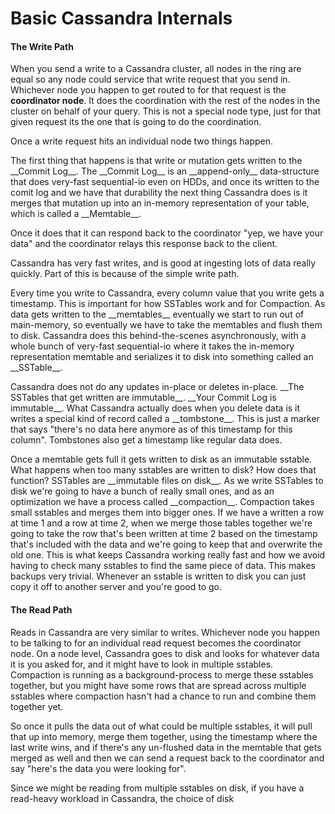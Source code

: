 # Basic Cassandra Internals

#### The Write Path
When you send a write to a Cassandra cluster, all nodes in the ring are equal so any node could service that write request that you send in. Whichever node you happen to get routed to for that request is the __coordinator node__. It does the coordination with the rest of the nodes in the cluster on behalf of your query. This is not a special node type, just for that given request its the one that is going to do the coordination.
<p>Once a write request hits an individual node two things happen.
<p>The first thing that happens is that write or mutation gets written to the __Commit Log__. The __Commit Log__ is an __append-only__ data-structure that does very-fast sequential-io even on HDDs, and once its written to the comit log and we have that durability the next thing Cassandra does is it merges that mutation up into an in-memory representation of your table, which is called a __Memtable__.
<p>Once it does that it can respond back to the coordinator "yep, we have your data" and the coordinator relays this response back to the client.
<p>Cassandra has very fast writes, and is good at ingesting lots of data really quickly. Part of this is because of the simple write path.
<p>Every time you write to Cassandra, every column value that you write gets a timestamp. This is important for how SSTables work and for Compaction. As data gets written to the __memtables__ eventually we start to run out of main-memory, so eventually we have to take the memtables and flush them to disk. Cassandra does this behind-the-scenes asynchronously, with a whole bunch of very-fast sequential-io where it takes the in-memory representation memtable and serializes it to disk into something called an __SSTable__.
<p>Cassandra does not do any updates in-place or deletes in-place. __The SSTables that get written are immutable__. __Your Commit Log is immutable__. What Cassandra actually does when you delete data is it writes a special kind of record called a __tombstone__. This is just a marker that says "there's no data here anymore as of this timestamp for this column". Tombstones also get a timestamp like regular data does.
<p>Once a memtable gets full it gets written to disk as an immutable sstable. What happens when too many sstables are written to disk? How does that function? SSTables are __immutable files on disk__. As we write SSTables to disk we're going to have a bunch of really small ones, and as an optimization we have a process called __compaction__. Compaction takes small sstables and merges them into bigger ones. If we have a written a row at time 1 and a row at time 2, when we merge those tables together we're going to take the row that's been written at time 2 based on the timestamp that's included with the data and we're going to keep that and overwrite the old one. This is what keeps Cassandra working really fast and how we avoid having to check many sstables to find the same piece of data. This makes backups very trivial. Whenever an sstable is written to disk you can just copy it off to another server and you're good to go. 

#### The Read Path
Reads in Cassandra are very similar to writes. Whichever node you happen to be talking to for an individual read request becomes the coordinator node. On a node level, Cassandra goes to disk and looks for whatever data it is you asked for, and it might have to look in multiple sstables. Compaction is running as a background-process to merge these sstables together, but you might have some rows that are spread across multiple sstables where compaction hasn't had a chance to run and combine them together yet.
<p>So once it pulls the data out of what could be multiple sstables, it will pull that up into memory, merge them together, using the timestamp where the last write wins, and if there's any un-flushed data in the memtable that gets merged as well and then we can send a request back to the coordinator and say "here's the data you were looking for".
<p>Since we might be reading from multiple sstables on disk, if you have a read-heavy workload in Cassandra, the choice of disk

